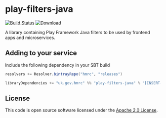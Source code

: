 play-filters-java
=================

[![Build Status](https://travis-ci.org/hmrc/play-filters-java.svg)](https://travis-ci.org/hmrc/play-filters-java) [ ![Download](https://api.bintray.com/packages/hmrc/releases/play-filters-java/images/download.svg) ](https://bintray.com/hmrc/releases/play-filters-java/_latestVersion)


A library containing Play Framework Java filters to be used by frontend apps and microservices.

## Adding to your service

Include the following dependency in your SBT build

```scala
resolvers += Resolver.bintrayRepo("hmrc", "releases")

libraryDependencies += "uk.gov.hmrc" %% "play-filters-java" % "[INSERT-VERSION]"
```

## License ##
 
This code is open source software licensed under the [Apache 2.0 License]("http://www.apache.org/licenses/LICENSE-2.0.html").
